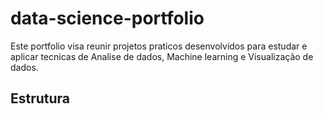 # data-science-portfolio

Este portfolio visa reunir projetos praticos desenvolvidos para estudar e aplicar tecnicas de Analise de dados, Machine learning e Visualização de dados.

## Estrutura

